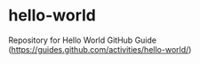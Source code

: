 # hello-world
Repository for Hello World GitHub Guide (https://guides.github.com/activities/hello-world/)
